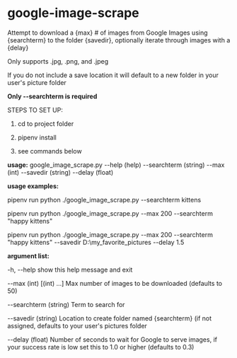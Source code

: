 # google-image-scrape
Attempt to download a {max} # of images from Google Images using {searchterm} to the folder {savedir}, optionally iterate through images with a {delay}

Only supports .jpg, .png, and .jpeg

If you do not include a save location it will default to a new folder in your user's picture folder

**Only --searchterm is required**

STEPS TO SET UP:

1) cd to project folder

2) pipenv install

3) see commands below

**usage:** google_image_scrape.py --help (help) --searchterm (string) --max (int) --savedir (string) --delay (float)

**usage examples:**

   pipenv run python ./google_image_scrape.py --searchterm kittens

   pipenv run python ./google_image_scrape.py --max 200 --searchterm "happy kittens"

   pipenv run python ./google_image_scrape.py --max 200 --searchterm "happy kittens" --savedir D:\my_favorite_pictures --delay 1.5

                             
**argument list:**

  -h, --help            show this help message and exit

  --max (int) [(int) ...]
                        Max number of images to be downloaded (defaults to 50)
 
  --searchterm (string)
                        Term to search for

  --savedir (string)    Location to create folder named {searchterm} (if not
                        assigned, defaults to your user's pictures folder

  --delay (float)       Number of seconds to wait for Google to serve images,
                        if your success rate is low set this to 1.0 or higher
                        (defaults to 0.3)
